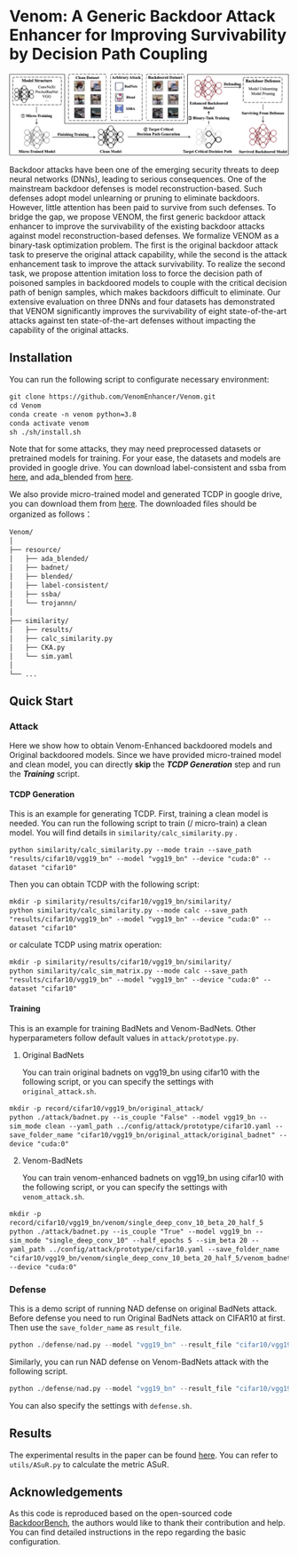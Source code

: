 # Venom: A Generic Backdoor Attack Enhancer for Improving Survivability by Decision Path Coupling

![](./image/Overview.png)

Backdoor attacks have been one of the emerging security threats to deep neural networks (DNNs), leading to serious consequences. One of the mainstream backdoor defenses is model reconstruction-based. Such defenses adopt model unlearning or pruning to eliminate backdoors. However, little attention has been paid to survive from such defenses. To bridge the gap, we propose VENOM, the first generic backdoor attack enhancer to improve the survivability of the existing backdoor attacks against model reconstruction-based defenses. We formalize VENOM as a binary-task optimization problem. The first is the original backdoor attack task to preserve the original attack capability, while the second is the attack enhancement task to improve the attack survivability. To realize the second task, we propose attention imitation loss to force the decision path of poisoned samples in backdoored models to couple with the critical decision path of benign samples, which makes backdoors difficult to eliminate. Our extensive evaluation on three DNNs and four datasets has demonstrated that VENOM significantly improves the survivability of eight state-of-the-art attacks against ten state-of-the-art defenses without impacting the capability of the original attacks.

## Installation

You can run the following script to configurate necessary environment:

```shell
git clone https://github.com/VenomEnhancer/Venom.git
cd Venom
conda create -n venom python=3.8
conda activate venom
sh ./sh/install.sh
```

Note that for some attacks, they may need preprocessed datasets or pretrained models for training. For your ease, the datasets and models are provided in google drive. You can download label-consistent and ssba from [here](https://drive.google.com/drive/folders/1lnCObVBIUTSlLWIBQtfs_zi7W8yuvR-2?usp=share_link), and ada_blended from [here](https://drive.google.com/drive/folders/1927j981vXgTLSJM8NWJaGLvkrxIWPUHU?usp=sharing).

We also provide micro-trained model and generated TCDP in google drive, you can download them from [here](https://drive.google.com/drive/folders/1mSL64S07OQKw0VEzDDz6Bs2FzlG5Yf6C?usp=sharing). The downloaded files should be organized as follows：

```
Venom/
│
├── resource/
│   ├── ada_blended/
│   ├── badnet/
│   ├── blended/
│   ├── label-consistent/
│   ├── ssba/
│   └── trojannn/
│
├── similarity/
│   ├── results/
│   ├── calc_similarity.py
│   ├── CKA.py
│   └── sim.yaml
│
└── ...
```



## Quick Start

### Attack

Here we show how to obtain Venom-Enhanced backdoored models and Original backdoored models. Since we have provided micro-trained model and clean model, you can directly **skip** the ***TCDP Generation*** step and run the ***Training*** script.

#### TCDP Generation

This is an example for generating TCDP. First, training a clean model is needed. You can run the following script to train (/ micro-train)  a clean model. You will find details in `similarity/calc_similarity.py` .

```shell
python similarity/calc_similarity.py --mode train --save_path "results/cifar10/vgg19_bn" --model "vgg19_bn" --device "cuda:0" --dataset "cifar10"
```

Then you can obtain TCDP with the following script:

```shell
mkdir -p similarity/results/cifar10/vgg19_bn/similarity/
python similarity/calc_similarity.py --mode calc --save_path "results/cifar10/vgg19_bn" --model "vgg19_bn" --device "cuda:0" --dataset "cifar10"
```

or calculate TCDP using matrix operation:

```shell
mkdir -p similarity/results/cifar10/vgg19_bn/similarity/
python similarity/calc_sim_matrix.py --mode calc --save_path "results/cifar10/vgg19_bn" --model "vgg19_bn" --device "cuda:0" --dataset "cifar10"
```



#### Training

This is an example for training BadNets and Venom-BadNets.  Other hyperparameters follow default values in `attack/prototype.py`.

1. Original BadNets

   You can train original badnets on vgg19_bn using cifar10 with the following script, or you can specify the settings with `original_attack.sh`.

```shell
mkdir -p record/cifar10/vgg19_bn/original_attack/
python ./attack/badnet.py --is_couple "False" --model vgg19_bn --sim_mode clean --yaml_path ../config/attack/prototype/cifar10.yaml --save_folder_name "cifar10/vgg19_bn/original_attack/original_badnet" --device "cuda:0"
```



2. Venom-BadNets

   You can train venom-enhanced badnets on vgg19_bn using cifar10 with the following script, or you can specify the settings with `venom_attack.sh`.

```shell
mkdir -p record/cifar10/vgg19_bn/venom/single_deep_conv_10_beta_20_half_5
python ./attack/badnet.py --is_couple "True" --model vgg19_bn --sim_mode "single_deep_conv_10" --half_epochs 5 --sim_beta 20 --yaml_path ../config/attack/prototype/cifar10.yaml --save_folder_name "cifar10/vgg19_bn/venom/single_deep_conv_10_beta_20_half_5/venom_badnet" --device "cuda:0"
```




### Defense

This is a demo script of running NAD defense on original BadNets attack. Before defense you need to run Original BadNets attack on CIFAR10 at first. Then use the `save_folder_name` as `result_file`.

```python
python ./defense/nad.py --model "vgg19_bn" --result_file "cifar10/vgg19_bn/original_attack/original_badnet" --yaml_path ./config/defense/nad/cifar10.yaml --dataset "cifar10"  --device "cuda:0"
```

Similarly, you can run NAD defense on Venom-BadNets attack with the following script.
```python
python ./defense/nad.py --model "vgg19_bn" --result_file "cifar10/vgg19_bn/venom/single_deep_conv_10_beta_20_half_5/venom_badnet" --yaml_path ./config/defense/nad/cifar10.yaml --dataset "cifar10"  --device "cuda:0"
```

You can also specify the settings with `defense.sh`.



## Results

The experimental results in the paper can be found [here](https://docs.google.com/spreadsheets/d/1liGNtCqeaHOI2LR7TDcgzCRzqYJbsKhpoaAoPGwjqpk/edit?usp=sharing). You can refer to `utils/ASuR.py` to calculate the metric ASuR.




## Acknowledgements

As this code is reproduced based on the open-sourced code [BackdoorBench](https://github.com/SCLBD/BackdoorBench), the authors would like to thank their contribution and help. You can find detailed instructions in the repo regarding the basic configuration.
